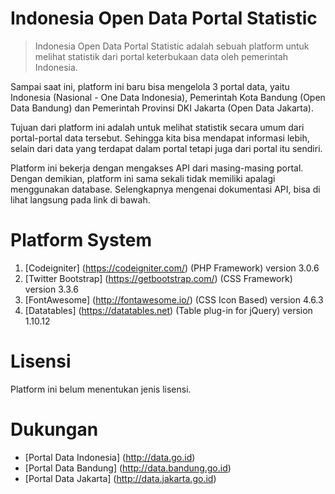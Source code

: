 # Indonesia Open Data Portal Statistic
> Indonesia Open Data Portal Statistic adalah sebuah platform untuk melihat statistik dari portal keterbukaan data oleh pemerintah Indonesia. 

Sampai saat ini, platform ini baru bisa mengelola 3 portal data, yaitu Indonesia (Nasional - One Data Indonesia), 
Pemerintah Kota Bandung (Open Data Bandung) dan Pemerintah Provinsi DKI Jakarta (Open Data Jakarta).

Tujuan dari platform ini adalah untuk melihat statistik secara umum dari portal-portal data tersebut. Sehingga kita bisa mendapat informasi lebih, selain dari data yang terdapat dalam portal tetapi juga dari portal itu sendiri.

Platform ini bekerja dengan mengakses API dari masing-masing portal. Dengan demikian, platform ini sama sekali tidak memiliki apalagi menggunakan database. Selengkapnya mengenai dokumentasi API, bisa di lihat langsung pada link di bawah.

# Platform System
1. [Codeigniter] (https://codeigniter.com/) (PHP Framework) version 3.0.6
2. [Twitter Bootstrap] (https://getbootstrap.com/) (CSS Framework) version 3.3.6
3. [FontAwesome] (http://fontawesome.io/) (CSS Icon Based) version 4.6.3
4. [Datatables] (https://datatables.net) (Table plug-in for jQuery) version 1.10.12

# Lisensi
Platform ini belum menentukan jenis lisensi.

# Dukungan
- [Portal Data Indonesia] (http://data.go.id)
- [Portal Data Bandung] (http://data.bandung.go.id)
- [Portal Data Jakarta] (http://data.jakarta.go.id)
